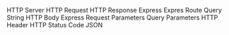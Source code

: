 HTTP Server
HTTP Request
HTTP Response
Express
Expres Route
Query String
HTTP Body
Express Request Parameters
Query Parameters
HTTP Header
HTTP Status Code
JSON
